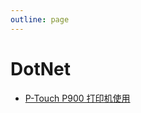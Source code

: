 ```yaml
---
outline: page
---
```


# DotNet #

- [P-Touch P900 打印机使用](/blog/2023-06/P-Touch%20P900%20%E6%89%93%E5%8D%B0%E6%9C%BA%E4%BD%BF%E7%94%A8.md)